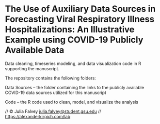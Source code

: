 # The Use of Auxiliary Data Sources in Forecasting Viral Respiratory Illness Hospitalizations: An Illustrative Example using COVID-19 Publicly Available Data

Data cleaning, timeseries modeling, and data visualization code in R supporting the manuscript.

The repository contains the following folders:

Data Sources – the folder containing the links to the publicly available COVID-19 data sources utilized for this manuscript

Code – the R code used to clean, model, and visualize the analysis


// © Julia Falvey julia.falvey@student.gsu.edu // https://alexanderkirpich.com/lab
